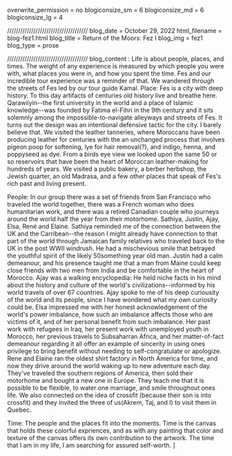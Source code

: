overwrite_permission = no
blogiconsize_sm = 6
blogiconsize_md = 6
blogiconsize_lg = 4

/////////////////////////////////////
blog_date = October 29, 2022
html_filename = blog-fez1.html
blog_title = Return of the Moors: Fez I
blog_img = fez1
blog_type = prose

/////////////////////////////////////
blog_content : 
Life is about people, places, and times. The weight of any experience is measured by which people you were with, what places you were in, and how you spent the time. Fes and our incredible tour experience was a reminder of that. We wandered through the streets of Fes led by our tour guide Kamal. 
Place:
Fes is a city with deep history. To this day artifacts of centuries old history live and breathe here. Qarawiiyin--the first university in the world and a place of Islamic knowledge--was founded by Fatima el-Fihri in the 9th century and it sits solemnly among the impossible-to-navigate alleyways and streets of Fes. It turns out the design was an intentional defensive tactic for the city. I barely believe that. We visited the leather tanneries, where Moroccans have been producing leather for centuries with the an unchanged process that involves pigeon poop for softening, lye for hair removal(?), and indigo, henna, and poppyseed as dye. From a birds eye view we looked upon the same 50 or so reservoirs that have been the heart of Moroccan leather-making for hundreds of years. We visited a public bakery, a berber herbshop, the Jewish quarter, an old Madrasa, and a few other places that speak of Fes's rich past and living present.

People:
In our group there was a set of friends from San Francisco who traveled the world together, there was a French woman who does humanitarian work, and there was a retired Canadian couple who journeys around the world half the year from their motorhome. Sathiya, Justin, Ajay, Elsa, René and Elaine. Sathiya reminded me of the connection between the UK and the Carribean--the reason I might already have connection to that part of the world through Jamaican family relatives who traveled back to the UK in the post WWII windrush. He had a mischevious smile that betrayed the youthful spirit of the likely 50something year old man. Justin had a calm demeanour, and his presence taught me that a man from Maine could keep close friends with two men from India and be comfortable in the heart of Morocco. Ajay was a walking encyclopedia: He held niche facts in his mind about the history and culture of the world's civilizations--informed by his world travels of over 67 countries. Ajay spoke to me of his deep curiousity of the world and its people, since I have wondered what my own curiosity could be. Elsa impressed me with her honest acknowledgement of the world's power imbalance, how such an imbalance affects those who are victims of it, and of her personal benefit from such imbalance. Her past work with refugees in Iraq, her present work with unemployed youth in Morocco, her previous travels to Subsaharran Africa, and her matter-of-fact demeanour regarding it all offer an example of sincerity in using ones privilege to bring benefit without needing to self-congratulate or apologize. Rene and Elaine ran the oldest shirt factory in North America for time, and now they drive around the world waking up to new adventure each day. They've traveled the southern regions of America, then sold their motorhome and bought a new one in Europe. They teach me that it is possible to be flexible, to water one marriage, and smile throughout ones life. We also connected on the idea of crossfit (because their son is into crossfit) and they invited the three of us(Akrem, Taj, and I) to visit them in Quebec.

Time: 
The people and the places fit into the moments. Time is the canvas that holds these colorful expriences, and as with any painting that color and texture of the canvas offers its own contribution to the artwork. The time that I am in my life, I am searching for assured self-worth. 
]